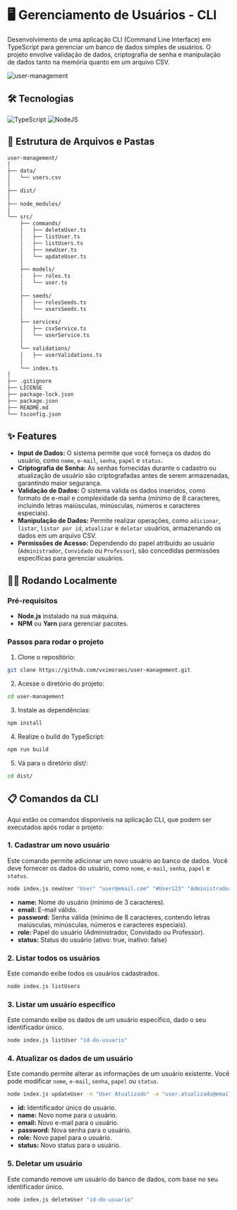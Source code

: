 # 🖥️ Gerenciamento de Usuários - CLI
Desenvolvimento de uma aplicação CLI (Command Line Interface) em TypeScript para gerenciar um banco de dados simples de usuários. O projeto envolve validação de dados, criptografia de senha e manipulação de dados tanto na memória quanto em um arquivo CSV.

![user-management](https://github.com/user-attachments/assets/67f14eb1-9a3b-44bf-ade9-e959ba1ccd97)

## 🛠️ Tecnologias
![TypeScript](https://img.shields.io/badge/typescript-%23007ACC.svg?style=for-the-badge&logo=typescript&logoColor=white) ![NodeJS](https://img.shields.io/badge/node.js-6DA55F?style=for-the-badge&logo=node.js&logoColor=white)

## 📁 Estrutura de Arquivos e Pastas
```graphql
user-management/  
│  
├── data/  
│   └── users.csv  
│  
├── dist/  
│  
├── node_modules/  
│  
└── src/  
    ├── commands/  
    │   ├── deleteUser.ts
    │   ├── listUser.ts
    │   ├── listUsers.ts  
    │   ├── newUser.ts  
    │   └── updateUser.ts  
    │  
    ├── models/  
    │   ├── roles.ts  
    │   └── user.ts  
    │  
    ├── seeds/  
    │   ├── rolesSeeds.ts  
    │   └── usersSeeds.ts  
    │  
    ├── services/  
    │   ├── csvService.ts  
    │   └── userService.ts  
    │  
    └── validations/  
    │   ├── userValidations.ts
    │ 
    └── index.ts  
│  
├── .gitignore  
├── LICENSE    
├── package-lock.json  
├── package.json  
├── README.md  
└── tsconfig.json
```

## ✨ Features
- **Input de Dados:** O sistema permite que você forneça os dados do usuário, como `nome`, `e-mail`, `senha`, `papel` e `status`.
- **Criptografia de Senha:** As senhas fornecidas durante o cadastro ou atualização de usuário são criptografadas antes de serem armazenadas, garantindo maior segurança.
- **Validação de Dados:** O sistema valida os dados inseridos, como formato de e-mail e complexidade da senha (mínimo de 8 caracteres, incluindo letras maiúsculas, minúsculas, números e caracteres especiais).
- **Manipulação de Dados:** Permite realizar operações, como `adicionar`, `listar`, `listar por id`, `atualizar` e `deletar` usuários, armazenando os dados em um arquivo CSV.
- **Permissões de Acesso:** Dependendo do papel atribuído ao usuário (`Administrador`, `Convidado` ou `Professor`), são concedidas permissões específicas para gerenciar usuários.

## 🏃‍♂️ Rodando Localmente

### Pré-requisitos

- **Node.js** instalado na sua máquina.
- **NPM** ou **Yarn** para gerenciar pacotes.

### Passos para rodar o projeto

1. Clone o repositório:

```bash
git clone https://github.com/vximoraes/user-management.git
```

2. Acesse o diretório do projeto:
```bash
cd user-management
```

3. Instale as dependências:
```bash
npm install
```

4. Realize o build do TypeScript:
```bash
npm run build
```

5. Vá para o diretório dist/:
```bash
cd dist/
```

## 📋 Comandos da CLI
Aqui estão os comandos disponíveis na aplicação CLI, que podem ser executados após rodar o projeto:

### 1. Cadastrar um novo usuário
Este comando permite adicionar um novo usuário ao banco de dados. Você deve fornecer os dados do usuário, como ```nome```, ```e-mail```, ```senha```, ```papel``` e ```status```.

```bash
node index.js newUser "User" "user@email.com" "#User123" "Administrador" true
```
- **name:** Nome do usuário (mínimo de 3 caracteres).
- **email:** E-mail válido.
- **password:** Senha válida (mínimo de 8 caracteres, contendo letras maiúsculas, minúsculas, números e caracteres especiais).
- **role:** Papel do usuário (Administrador, Convidado ou Professor).
- **status:** Status do usuário (ativo: true, inativo: false)

### 2. Listar todos os usuários
Este comando exibe todos os usuários cadastrados.

```bash
node index.js listUsers
```

### 3. Listar um usuário específico
Este comando exibe os dados de um usuário específico, dado o seu identificador único.

```bash
node index.js listUser "id-do-usuario"
```

### 4. Atualizar os dados de um usuário
Este comando permite alterar as informações de um usuário existente. Você pode modificar ```nome```, ```e-mail```, ```senha```, ```papel``` ou ```status```.


```bash
node index.js updateUser -n "User Atualizado" -e "user.atualizado@email.com" -p "#UserAtualizado123" -r "Professor" -s false
```

- **id:** Identificador único do usuário.
- **name:** Novo nome para o usuário.
- **email:** Novo e-mail para o usuário.
- **password:** Nova senha para o usuário.
- **role:** Novo papel para o usuário.
- **status:** Novo status para o usuário.

### 5. Deletar um usuário
Este comando remove um usuário do banco de dados, com base no seu identificador único.

```bash
node index.js deleteUser "id-do-usuario"
```